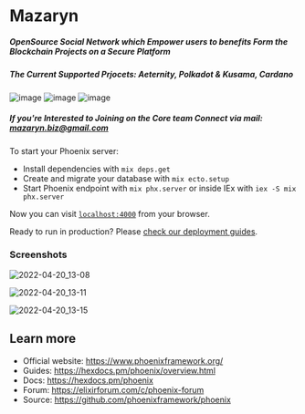 # Mazaryn

##### OpenSource Social Network which Empower users to benefits Form the Blockchain Projects on a Secure Platform

##### The Current Supported Prjocets: Aeternity, Polkadot & Kusama, Cardano
![image](https://user-images.githubusercontent.com/59366270/186896803-758f2184-c684-4edc-bbd0-7077c9362cc7.png)  ![image](https://user-images.githubusercontent.com/59366270/186897424-1f0f45a6-7fba-4282-addf-f6a13b71f552.png)  ![image](https://user-images.githubusercontent.com/59366270/186897684-0acf4427-faf7-47cb-9b04-6bac64e23a1a.png)




##### If you're Interested to Joining on the Core team Connect via mail: mazaryn.biz@gmail.com

To start your Phoenix server:

  * Install dependencies with `mix deps.get`
  * Create and migrate your database with `mix ecto.setup`
  * Start Phoenix endpoint with `mix phx.server` or inside IEx with `iex -S mix phx.server`

Now you can visit [`localhost:4000`](http://localhost:4000) from your browser.

Ready to run in production? Please [check our deployment guides](https://hexdocs.pm/phoenix/deployment.html).


### Screenshots 

![2022-04-20_13-08](https://user-images.githubusercontent.com/59366270/166201589-1b2b932d-5c54-4297-83ac-259b85885e50.png)

![2022-04-20_13-11](https://user-images.githubusercontent.com/59366270/166201622-2d4b236c-4be9-4f2d-bd99-7f4c8104ec9c.png)

![2022-04-20_13-15](https://user-images.githubusercontent.com/59366270/166201651-1b441cad-cf5f-462c-8ce1-8ac3aa2fd43d.png)

## Learn more

  * Official website: https://www.phoenixframework.org/
  * Guides: https://hexdocs.pm/phoenix/overview.html
  * Docs: https://hexdocs.pm/phoenix
  * Forum: https://elixirforum.com/c/phoenix-forum
  * Source: https://github.com/phoenixframework/phoenix

